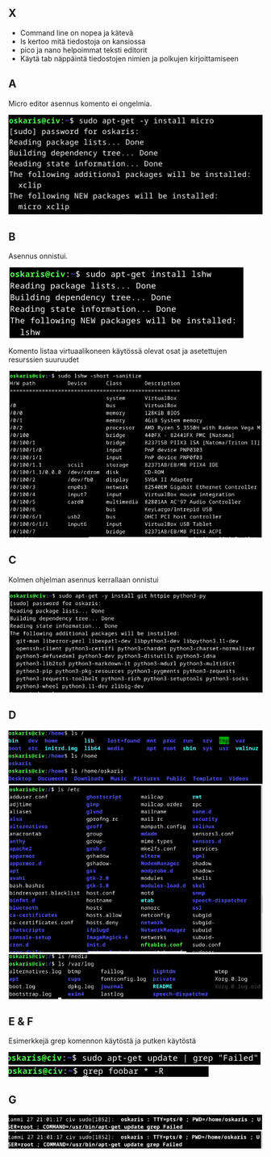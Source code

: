 ## X
- Command line on nopea ja kätevä
- ls kertoo mitä tiedostoja on kansiossa
- pico ja nano helpoimmat teksti editorit
- Käytä tab näppäintä tiedostojen nimien ja polkujen kirjoittamiseen

## A
Micro editor asennus komento ei ongelmia.

![Alt text](https://github.com/OskariSalovaara/linuxpalvelin/blob/main/images/h2a.png?raw=true)
## B
Asennus onnistui.

![Alt text](https://github.com/OskariSalovaara/linuxpalvelin/blob/main/images/h2b.png?raw=true)

Komento listaa virtuaalikoneen käytössä olevat osat ja asetettujen resurssien suuruudet

![Alt text](https://github.com/OskariSalovaara/linuxpalvelin/blob/main/images/h2bb.png?raw=true)
## C
Kolmen ohjelman asennus kerrallaan onnistui

![Alt text](https://github.com/OskariSalovaara/linuxpalvelin/blob/main/images/h2c.png?raw=true)
## D
![Alt text](https://github.com/OskariSalovaara/linuxpalvelin/blob/main/images/h2d.png?raw=true)
![Alt text](https://github.com/OskariSalovaara/linuxpalvelin/blob/main/images/h2dd.png?raw=true)
![Alt text](https://github.com/OskariSalovaara/linuxpalvelin/blob/main/images/h2ddd.png?raw=true)
## E & F
Esimerkkejä grep komennon käytöstä ja putken käytöstä

![Alt text](https://github.com/OskariSalovaara/linuxpalvelin/blob/main/images/h2e.png?raw=true)
![Alt text](https://github.com/OskariSalovaara/linuxpalvelin/blob/main/images/h2ee.png?raw=true)
## G


![Alt text](https://github.com/OskariSalovaara/linuxpalvelin/blob/main/images/h2g.png?raw=true)
![Alt text](https://github.com/OskariSalovaara/linuxpalvelin/blob/main/images/h2gg.png?raw=true)
